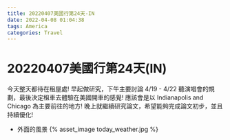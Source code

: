 ```yaml
---
title: 20220407美國行第24天-IN
date: 2022-04-08 01:04:38
tags: America
categories: Travel
---
```

# 20220407美國行第24天(IN)

今天整天都待在租屋處! 早起做研究，下午主要討論 4/19 - 4/22 聽演唱會的規劃，最後決定租車去體驗在美國開車的感覺! 應該會是以 Indianapolis and Chicago 為主要前往的地方! 晚上就繼續研究論文，希望能夠完成論文初步，並且持續優化!

- 外面的風景
 {% asset_image today_weather.jpg %}